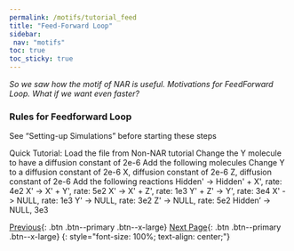 ```yaml
---
permalink: /motifs/tutorial_feed
title: "Feed-Forward Loop"
sidebar: 
 nav: "motifs"
toc: true
toc_sticky: true
---
```


*So we saw how the motif of NAR is useful. Motivations for FeedForward Loop. What if we want even faster?* 

### Rules for Feedforward Loop

See “Setting-up Simulations” before starting these steps

Quick Tutorial: 
Load the file from Non-NAR tutorial
Change the Y molecule to have a diffusion constant of 2e-6
Add the following molecules
Change Y to a diffusion constant of 2e-6
X, diffusion constant of 2e-6
Z, diffusion constant of 2e-6
Add the following reactions
Hidden' -> Hidden' + X', rate: 4e2
X' -> X' + Y', rate: 5e2
X' -> X' + Z', rate: 1e3
Y' + Z' -> Y', rate: 3e4
X' -> NULL, rate: 1e3
Y' -> NULL, rate: 3e2
Z' -> NULL, rate: 5e2
Hidden’ -> NULL, 3e3

[Previous](tutorial_nar){: .btn .btn--primary .btn--x-large} [Next Page](tutorial_oscillators){: .btn .btn--primary .btn--x-large}
{: style="font-size: 100%; text-align: center;"}
